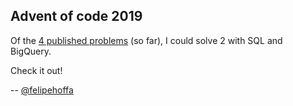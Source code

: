 Advent of code 2019
---

Of the [4 published problems](https://adventofcode.com/2019/) (so far), I could solve 2 with SQL and BigQuery.

Check it out!


-- [@felipehoffa](https://twitter.com/felipehoffa)
